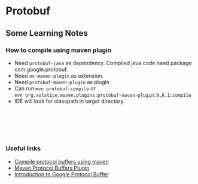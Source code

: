 # Protobuf 

## Some Learning Notes ##

### How to compile using maven plugin ###
* Need `protobuf-java` as dependency. Compiled java code need package com.google.protobuf. 
* Need `os-maven-plugin` as extension.
* Need `protobuf-maven-plugin` as plugin
* Can run `mvn protobuf:compile` or   
  `mvn org.xolstice.maven.plugins:protobuf-maven-plugin:0.6.1:compile`
* IDE will look for classpath in target directory.

&nbsp;


&nbsp;
----
### Useful links ###
* [Compile protocol buffers using maven](https://blog.knoldus.com/compile-protocol-buffers-using-maven/)
* [Maven Protocol Buffers Plugin](https://www.xolstice.org/protobuf-maven-plugin/index.html)
* [Introduction to Google Protocol Buffer](https://www.baeldung.com/google-protocol-buffer)

